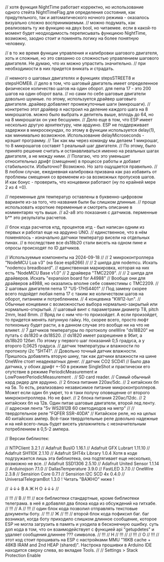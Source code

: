 
// хотя функция NightTime работает корректно, но использование одного стейта NightTimeFlag для определения состояния, как придутельного, так и автоматического ночного режима - оказалось визуально сложно воспринимаемым.
// можно подумать, как реализовать ту же функцию на двух bool, но читаемее. если в какой-то момент будет неодходимость переписывать функциюю NightTime, возможно, заодно стоит и поменять логику на более понятную человеку.

// в то же время функции управления и калибровки шагового двигателя, хоть и сложные, но это связанно со сложностью управлением шагового двигателя. Не думаю, что их можно упрастить значительно.
// при необходимости в них придется вникать и страдать.

// немного о шаговых двигателях и функциях stepsSTREET8 и stepsHOME8.
// дело в том, что шаговый двигатель имеет определенное физическое количество шагов на один оборот. для nema 17 - это 200 шагов на один оборот вала.
// но сами по себе шаговые двигатели довольно шумные. по этому, используется драйвер шаговыго двигателя. драйвер добавляет промежуточные шаги (микрошаги).
// конктретно этот драйвер я настроил на деление каждого шага на 8 микрошагов. можно было выбрать и делитель выше, вплодь до 64, но на 8 микрошагах он уже бесшумен.
// Дело еще в том, что ESP имеет несколько другую архитектуру, чем ардуино. ESP не поддерживает задержки в микросекундах, по этому в функции используется delay(1), как минимально возможное. Использование delayMicroseconds - крэшит программу.
// Так как мы через команду мы делаем 1 микрошаг, то 8 микрошагов составят 1 реальный шаг двигателя.
// По этому, было принято решение считать и останавливаться именно на реальных шагах двигателя, а не между ними.
// Полагаю, что это уменьшит относительныз дрифт (смещение) в процессе работы и добавит стабильности. Избыточно? Возможно. Но зато ощущается правильно.
// В любом случае, ежедневная калибровка призвана как раз избавить от проблемы смещения со временем из-за возможных пропусков шагов. И как бонус - проверить, что концевики работают (ну по крайней мере 2 из 4 =0).

// переменные для температур оставлены в буквенно-цифровом варианте из-за того, что названия были бы слишком длинные.
// проще использовать короткие переменные и смотреть описание в комментарях чуть выше.
// a2-a8 это показания с датчиков. перменные b** это результаты расчетов.

// блок кода расчетов кпд, процентов итд - был написан одним из первых и работал еще на ардуино UNO.
// единственное, что в нём поменялось - изначально датчики температур висели на отдельных пинах.
// в последствие все ds18b20 стали висеть на одном пине и опросы происходят по ID датчиков.

// Используемые компоненты на 2024-09-18 //
// 2 микроконтроллера "NodeMCU Lua v3" (на базе esp8266)                                    // 
// 2 шилда для nodemcu. Искать "nodemcu breadboard".                                        // единственная маркировка, которая на них есть "NodeMCU Base v1.0"
// 2 драйвера "TMC2209".                                                                    // 
// 2 шилда для драйверов. Искать "expansion board for A4988"                                // Вообще они для драйверов a4988, но оказались вполне себе совместимы с TMC2209.
// 2 шаговых двигателя nema 17 "US-17HS4401"                                                // Под замену скорее всего подойдет любая nema 17 с таким же количеством шагов на оборот, питанием и потреблением.
// 4 концевика "KW12-lun".                                                                  // Обычные концевики с возможностью выбора нормально-закрытый или нормально-открытый.
// шаговый винт с параметрами диаметр T8, pitch 2mm, lead 8mm.                              // Вряд ли с ним что-то произойдет. А если произойдет, то придется менять латунную гайку. Но, скорее всего, просто люфт потихоньку будет расти, а в данном случае это вообще ни на что не влияет.
// 7 датчиков температуры по протоколу oneWire "ds18B20" не путать с ds1820 и ds18S20.      // ds1820 имеет разрешение в 9бит, а ds18b20 12бит. По этому у первого шаг показаний 0,5 градуса, а у второго 0,0625 градуса.
// датчик температуры и влажности по протоколу i2c "SHT41".                                 // Довольно точный датчик влажности. Пришлось добавлять вторую шину, так как датчики влажности на шине OneWire стоят неадекватных денег.
// датчик СО2 SCD41                                                                         // Было два датчика, у обоих дрифт +-50 в режиме SingleShot и практически его отутствие в режиме PeriodicMeasurement и LowPowerPeriodicMeasurement .
// SD card reader.                                                                          // Самый обычный кард ридер для ардуино.
// 2 блока питания 220av/5dc.                                                               // 2 китайских бп на 5в. То есть, реализовано независимое питание микроконтроллеров. Может если один бп умрет, то я таки получу оповещение от второго микроконтроллера. Но не факт.
// 2 блока питания 220ac/12dc.                                                              // 2 китайских бп на 12в. Один питае шаговые двигатели, второй лед ленту.
// адресная лента "5v WS2812B 60 светодиодов на метр"                                       // 
// твердотельное реле "FQFER SSR-40DA"                                                      // Китайское реле, но на целых 40 китайских ампер. Всё-таки твердотельные реле довольно надежные и на ней всего-лишь будет висеть увлажнитель с незначительным потреблением в 0,5-2 ампера.


// Версии библиотек:

// NTPClient                3.2.1
// Adafruit BusIO           1.16.1
// Adafruit GFX Lubrart     1.11.10
// Adafruit SH110X          2.1.10
// Adafruit SHT4x Library   1.0.4    Хотя в коде подгружается лишь эта библиотека, она подтягивает еще несколько, возможно не все.
// Adafruit SSD1306         2.5.10
// Adafruit United Sensor   1.1.14
// Arduinojson              7.1.0
// DallasTemperature        3.9.0
// FastLED                  3.7.0
// OneWire                  2.3.8
// Sensirion Core           0.7.1
// Sensirion I2C SCD 4x     0.4.0
// UniversalTelegramBot     1.3.0    ! Читать "ВАЖНО" ниже !


// ↓↓↓ В А Ж Н О ↓↓↓ //


// !!! //  В  // !!! //  все библиотеки стандартные, кроме библиотеки телеграма. в неё я добавлял два блока кода из обсуждений на гитхабе.
// !!! //  А  // !!! //  один блок кода позволил отправлять текстовые документы боту.
// !!! //  Ж  // !!! //  второй блок кода пофиксил баг. баг возникал, когда боту приходило слишком длинное сообщение, которое ESP не могла загрузить в память и уходила в бесконечную ошибку. суть доп кода в том, что он взаимодействует с функцией api "getupdetes" и удаляет сообщения длиннее ??? символов.
// !!! //  Н  // !!! //
// !!! //  О  // !!! //  этот код стоит прошивать на ESP с настройками MMU "16KB cache + 48KB IRAM and 2nd HEAP (shared)". Настрока прошивки в Arduino IDE находится сверху слева, во вкладке Tools.
//                   //  Settings > Stack Protection Enable 
